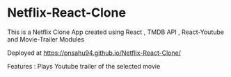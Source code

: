 # Netflix-React-Clone
This is a Netflix Clone App created using React , TMDB API , React-Youtube and Movie-Trailer Modules

Deployed at https://pnsahu94.github.io/Netflix-React-Clone/


Features :
 Plays Youtube trailer of the selected movie 
 
